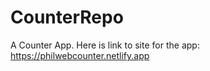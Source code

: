 # CounterRepo
A Counter App. 
Here is link to site for the app: 
https://philwebcounter.netlify.app
